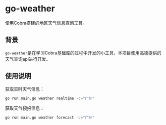 # go-weather

使用Cobra搭建的地区天气信息查询工具。

## 背景
`go-weather`是在学习Cobra基础库的过程中开发的小工具，本项目使用高德提供的天气查询api进行开发。

## 使用说明
获取实时天气信息：
```sh
go run main.go weather realtime -c="广州"
```
获取天气预报信息：
```sh
go run main.go weather forecast -c="广州"
```
